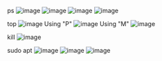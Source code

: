 ps
![image](https://github.com/user-attachments/assets/cbcf66ff-4fa2-422f-adeb-409744324172)
![image](https://github.com/user-attachments/assets/b5119c72-a951-48a6-b2c3-036db754d123)
![image](https://github.com/user-attachments/assets/4f12c9bd-650c-4f8b-ab70-a8eabe64a7ec)
![image](https://github.com/user-attachments/assets/ce00d221-bd7a-4a85-b650-5f2420bc838a)

top
![image](https://github.com/user-attachments/assets/b527b7a6-76e1-45aa-bcfd-b127a13310e4)
Using "P"
![image](https://github.com/user-attachments/assets/14c641c2-621e-4b0a-9874-72fd89342c43)
Using "M"
![image](https://github.com/user-attachments/assets/32d12f73-428e-4287-87a2-d26ff581b637)

kill
![image](https://github.com/user-attachments/assets/8ede2b9c-d5ab-42b0-8b28-d965af65cc97)

sudo apt
![image](https://github.com/user-attachments/assets/36202c8d-8460-47e1-8f9b-f2be5e7bf21a)
![image](https://github.com/user-attachments/assets/654b46f8-4ef1-47df-8d6c-118ad0e639c1)
![image](https://github.com/user-attachments/assets/4b55f151-3db3-4ff8-afb9-2ad76a27a540)
